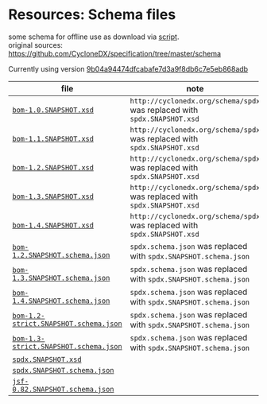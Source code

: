 # Resources: Schema files

some schema for offline use as download via [script](../../tools/schema-downloader/download.php).  
original sources: <https://github.com/CycloneDX/specification/tree/master/schema>

Currently using version
[9b04a94474dfcabafe7d3a9f8db6c7e5eb868adb](https://github.com/CycloneDX/specification/tree/9b04a94474dfcabafe7d3a9f8db6c7e5eb868adb)

| file | note |
|------|------|
| [`bom-1.0.SNAPSHOT.xsd`](bom-1.0.SNAPSHOT.xsd) | `http://cyclonedx.org/schema/spdx` was replaced with `spdx.SNAPSHOT.xsd` |
| [`bom-1.1.SNAPSHOT.xsd`](bom-1.1.SNAPSHOT.xsd) | `http://cyclonedx.org/schema/spdx` was replaced with `spdx.SNAPSHOT.xsd` |
| [`bom-1.2.SNAPSHOT.xsd`](bom-1.2.SNAPSHOT.xsd) | `http://cyclonedx.org/schema/spdx` was replaced with `spdx.SNAPSHOT.xsd` |
| [`bom-1.3.SNAPSHOT.xsd`](bom-1.3.SNAPSHOT.xsd) | `http://cyclonedx.org/schema/spdx` was replaced with `spdx.SNAPSHOT.xsd` |
| [`bom-1.4.SNAPSHOT.xsd`](bom-1.4.SNAPSHOT.xsd) | `http://cyclonedx.org/schema/spdx` was replaced with `spdx.SNAPSHOT.xsd` |
| [`bom-1.2.SNAPSHOT.schema.json`](bom-1.2.SNAPSHOT.schema.json) | `spdx.schema.json` was replaced with `spdx.SNAPSHOT.schema.json` |
| [`bom-1.3.SNAPSHOT.schema.json`](bom-1.3.SNAPSHOT.schema.json) | `spdx.schema.json` was replaced with `spdx.SNAPSHOT.schema.json` |
| [`bom-1.4.SNAPSHOT.schema.json`](bom-1.4.SNAPSHOT.schema.json) | `spdx.schema.json` was replaced with `spdx.SNAPSHOT.schema.json` |
| [`bom-1.2-strict.SNAPSHOT.schema.json`](bom-1.2-strict.SNAPSHOT.schema.json) | `spdx.schema.json` was replaced with `spdx.SNAPSHOT.schema.json` |
| [`bom-1.3-strict.SNAPSHOT.schema.json`](bom-1.3-strict.SNAPSHOT.schema.json) | `spdx.schema.json` was replaced with `spdx.SNAPSHOT.schema.json` |
| [`spdx.SNAPSHOT.xsd`](spdx.SNAPSHOT.xsd) | |
| [`spdx.SNAPSHOT.schema.json`](spdx.SNAPSHOT.schema.json) | |
| [`jsf-0.82.SNAPSHOT.schema.json`](jsf-0.82.SNAPSHOT.schema.json) | |
